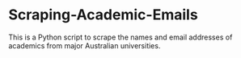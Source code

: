# Scraping-Academic-Emails
This is a Python script to scrape the names and email addresses of academics from major Australian universities. 
